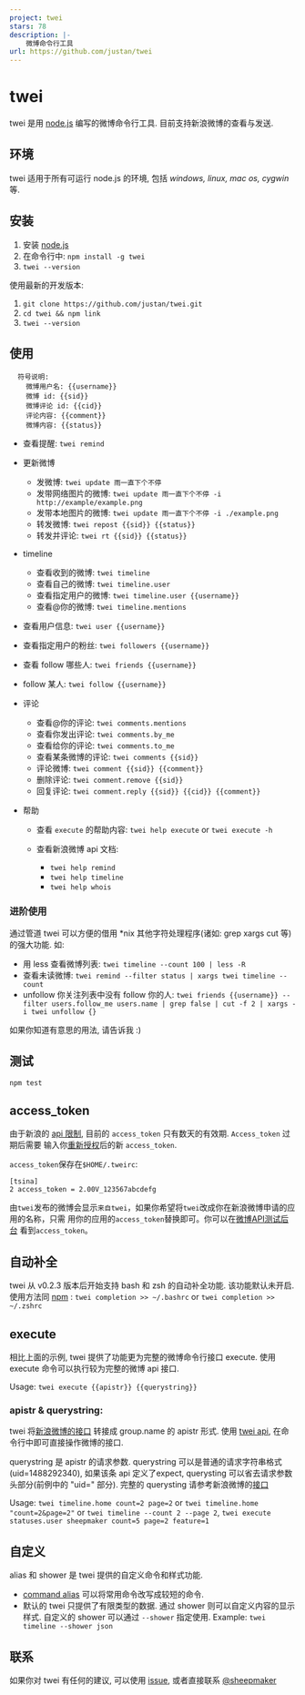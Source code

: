 ```yaml
---
project: twei
stars: 78
description: |-
    微博命令行工具
url: https://github.com/justan/twei
---
```


twei
====

twei 是用 [node.js][0] 编写的微博命令行工具. 目前支持新浪微博的查看与发送.

## 环境

twei 适用于所有可运行 node.js 的环境, 包括 _windows, linux, mac os, cygwin_ 等.

## 安装

  1. 安装 [node.js][1]
  2. 在命令行中: `npm install -g twei`
  3. `twei --version`
  
使用最新的开发版本: 

  1. `git clone https://github.com/justan/twei.git`
  2. `cd twei && npm link`
  3. `twei --version`
  
## 使用

```
  符号说明: 
    微博用户名: {{username}}
    微博 id: {{sid}}
    微博评论 id: {{cid}}
    评论内容: {{comment}}
    微博内容: {{status}}
``` 
  
  - 查看提醒: `twei remind`
  - 更新微博
  
    - 发微博: `twei update 雨一直下个不停`
    - 发带网络图片的微博: `twei update 雨一直下个不停 -i http://example/example.png`
    - 发带本地图片的微博: `twei update 雨一直下个不停 -i ./example.png`
    - 转发微博: `twei repost {{sid}} {{status}}`
    - 转发并评论: `twei rt {{sid}} {{status}}`
    
  - timeline
  
    - 查看收到的微博: `twei timeline`
    - 查看自己的微博: `twei timeline.user`
    - 查看指定用户的微博: `twei timeline.user {{username}}`
    - 查看@你的微博: `twei timeline.mentions`
    
  - 查看用户信息: `twei user {{username}}`
  - 查看指定用户的粉丝: `twei followers {{username}}`
  - 查看 follow 哪些人: `twei friends {{username}}`
  - follow 某人: `twei follow {{username}}`
  - 评论
  
    - 查看@你的评论: `twei comments.mentions`
    - 查看你发出评论: `twei comments.by_me`
    - 查看给你的评论: `twei comments.to_me`
    - 查看某条微博的评论: `twei comments {{sid}}`
    - 评论微博: `twei comment {{sid}} {{comment}}`
    - 删除评论: `twei comment.remove {{sid}}`
    - 回复评论: `twei comment.reply {{sid}} {{cid}} {{comment}}`
  
  - 帮助
    
    - 查看 `execute` 的帮助内容: `twei help execute` or `twei execute -h`
    - 查看新浪微博 api 文档:
      
      - `twei help remind`
      - `twei help timeline`
      - `twei help whois`
      
### 进阶使用

  通过管道 twei 可以方便的借用 *nix 其他字符处理程序(诸如: grep xargs cut 等)的强大功能. 如: 
  
  - 用 less 查看微博列表: `twei timeline --count 100 | less -R`
  - 查看未读微博: `twei remind --filter status | xargs twei timeline --count`
  - unfollow 你关注列表中没有 follow 你的人: 
    `twei friends {{username}} --filter users.follow_me users.name | grep false |
     cut -f 2 | xargs -i twei unfollow {}`
    
  如果你知道有意思的用法, 请告诉我 :)


## 测试

  `npm test`
  
## access_token

  由于新浪的 [api 限制][2], 目前的 `access_token` 只有数天的有效期. `Access_token` 过期后需要
  输入你[重新授权][6]后的新 `access_token`. 
  
  `access_token`保存在`$HOME/.tweirc`:
  
  ```
  [tsina]
  2 access_token = 2.00V_123567abcdefg
  ```
  
  由`twei`发布的微博会显示`来自twei`，如果你希望将`twei`改成你在新浪微博申请的应用的名称，只需
  用你的应用的`access_token`替换即可。你可以在[微博API测试后台](http://open.weibo.com/tools/console)
  看到`access_token`。
  
  

## 自动补全
  
  twei 从 v0.2.3 版本后开始支持 bash 和 zsh 的自动补全功能. 该功能默认未开启. 使用方法同 [npm][10] : `twei completion >> ~/.bashrc` or `twei completion >> ~/.zshrc`
  
    
## execute

  相比上面的示例, twei 提供了功能更为完整的微博命令行接口 execute. 使用 execute 命令可以执行较为完整的微博 api 接口.
  
  Usage: `twei execute {{apistr}} {{querystring}}`
  
### apistr & querystring:

  twei 将[新浪微博的接口][4] 转接成 group.name 的 apistr 形式. 使用 [twei api][5], 在命令行中即可直接操作微博的接口.
  
  querystring 是 apistr 的请求参数. querystring 可以是普通的请求字符串格式(uid=1488292340), 如果该条 api 定义了expect, querysting 可以省去请求参数头部分(前例中的 "uid=" 部分). 完整的 querysting 请参考新浪微博的[接口][4]
  
  Usage: `twei timeline.home count=2 page=2` or `twei timeline.home "count=2&page=2"` or `twei timeline --count 2 --page 2`, 
         `twei execute statuses.user sheepmaker count=5 page=2 feature=1` 

         
## 自定义

  alias 和 shower 是 twei 提供的自定义命令和样式功能. 
  
  - [command alias][7] 可以将常用命令改写成较短的命令. 
  - 默认的 twei 只提供了有限类型的数据. 通过 shower 则可以自定义内容的显示样式. 自定义的 shower 可以通过 `--shower` 指定使用.
    Example: `twei timeline --shower json`

## 联系

  如果你对 twei 有任何的建议, 可以使用 [issue][8], 或者直接联系 [@sheepmaker][9]
  
    

[0]: http://nodejs.org/
[1]: http://nodejs.org/#download
[2]: http://open.weibo.com/wiki/Oauth2#.E8.BF.87.E6.9C.9F.E6.97.B6.E9.97.B4
[4]: http://open.weibo.com/wiki/API%E6%96%87%E6%A1%A3_V2
[5]: https://github.com/justan/twei/blob/master/lib/api/tsina.js
[6]: https://api.weibo.com/oauth2/authorize?client_id=3811884266&redirect_uri=http%3A%2F%2Fprojects.whosemind.net%2Ftwei%2Ftsina_access_token.html&response_type=token
[7]: https://github.com/justan/twei/blob/master/lib/user_alias/alias.example.js
[8]: https://github.com/justan/twei/issues/new
[9]: http://weibo.com/urmaker
[10]: https://npmjs.org/doc/completion.html

